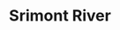 ---
title: "Srimont River"
title_bn: "শ্রীমন্ত নদী"
description: "It started from Paira river of Mirjaganj Upazilla of Patuakhali and fall into same Paira river. Its length is 20 km, width 200 meters and depth 9 meters. Its river basin area is 80 square km."
---
